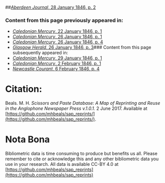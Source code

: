 ##[*Aberdeen Journal*, 28 January 1846, p. 2](https://mhbeals.github.io/sap_html/Aberdeen-Journal/Aberdeen-Journal-28-January-1846-p-2)

### Content from this page previously appeared in:
+ [*Caledonian Mercury*, 22 January 1846, p. 1](https://mhbeals.github.io/sap_html/Caledonian-Mercury/Caledonian-Mercury-22-January-1846-p-1)
+ [*Caledonian Mercury*, 26 January 1846, p. 1](https://mhbeals.github.io/sap_html/Caledonian-Mercury/Caledonian-Mercury-26-January-1846-p-1)
+ [*Caledonian Mercury*, 26 January 1846, p. 4](https://mhbeals.github.io/sap_html/Caledonian-Mercury/Caledonian-Mercury-26-January-1846-p-4)
+ [*Glasgow Herald*, 26 January 1846, p. 3](https://mhbeals.github.io/sap_html/Glasgow-Herald/Glasgow-Herald-26-January-1846-p-3)### Content from this page subsequently appeared in:
+ [*Caledonian Mercury*, 29 January 1846, p. 1](https://mhbeals.github.io/sap_html/Caledonian-Mercury/Caledonian-Mercury-29-January-1846-p-1)
+ [*Caledonian Mercury*, 2 February 1846, p. 1](https://mhbeals.github.io/sap_html/Caledonian-Mercury/Caledonian-Mercury-2-February-1846-p-1)
+ [*Newcastle Courant*, 6 February 1846, p. 4](https://mhbeals.github.io/sap_html/Newcastle-Courant/Newcastle-Courant-6-February-1846-p-4)
                    
# Citation: 

Beals. M. H. *Scissors and Paste Database: A Map of Reprinting and Reuse in the Anglophone Newspaper Press v.1.0.1.* 2 June 2017. Available at [https://github.com/mhbeals/sap_reprints/](https://github.com/mhbeals/sap_reprints/). 
                    
# Nota Bona

Bibliometric data is time consuming to produce but benefits us all. Please remember to cite or acknowledge this and any other bibliometric data you use in your research. All data is available CC-BY 4.0 at [https://github.com/mhbeals/sap_reprints](https://github.com/mhbeals/sap_reprints)